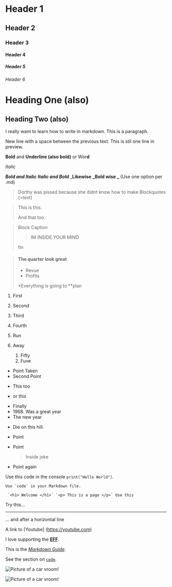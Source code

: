 # Header 1
## Header 2
### Header 3
#### Header 4
##### Header 5
###### Header 6

Heading One (also)
========================

Heading Two (also)
-------------------

I really want to learn how to write in markdown.
This is a paragraph.

New line with a space between the previous text.
This is stil one line in preview.

**Bold** and
__Underline (also bold)__ or
Wor**d**

*Italic*

***Bold and Italic***
__*Italic and Bold*__
___Likewise__
**_Bold wise _**
(Use one option per .md)

>Dorthy was pissed because she didnt know how to make Blockquotes (>text)

>This is this.
>
>And that too.

>Block Caption
>
>>IM INSIDE YOUR MIND
>
>fin

>#### The quarter look great
> - Revue
> - Profits
>
> *Everything is going to **plan


1. First
2. Second
3. Third
4. Fourth

1. Run
2. Away
    1. Fifty
    2. Fuve

- Point Taken
- Second Point
* This too
+ or this
- Finally
- 1968\. Was a great year
- The new year

+ Die on this hill.


* Point
* Point

    > Inside joke

* Point again

Use this code in the console `print("Hello World")`.

``Use `code` in your Markdown file.``

`` `<h1> Welcome </h1>` `<p> This is a page </p>` Use this``


Try this...

---

... and after a horizontal line


A link to [Youtube]
(https://youtube.com)

I love supporting the **[EFF](https://eff.org)**.

This is the *[Markdown Guide](https://www.markdownguide.org)*.

See the section on [`code`](#code).

![Picture of a car vroom!](911%201996-1-3.jpg "Nice Car")

![Picture of a car vroom!](portfolio/src/assets/images/911_1996-1-3.jpg "Nice Car")
